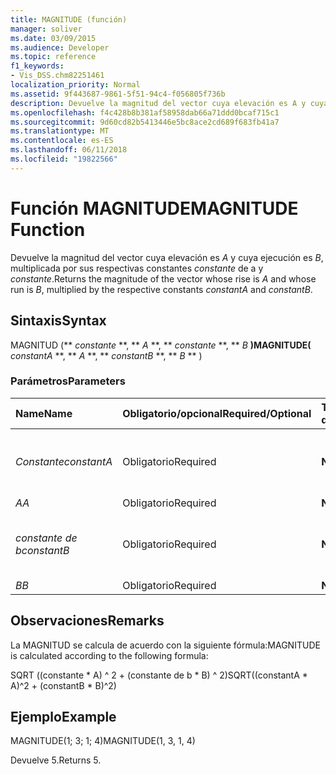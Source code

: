 ```yaml
---
title: MAGNITUDE (función)
manager: soliver
ms.date: 03/09/2015
ms.audience: Developer
ms.topic: reference
f1_keywords:
- Vis_DSS.chm82251461
localization_priority: Normal
ms.assetid: 9f443687-9861-5f51-94c4-f056805f736b
description: Devuelve la magnitud del vector cuya elevación es A y cuya ejecución es B, multiplicada por sus respectivas constantes constante de a y constante.
ms.openlocfilehash: f4c428b8b381af58958dab66a71ddd0bcaf715c1
ms.sourcegitcommit: 9d60cd82b5413446e5bc8ace2cd689f683fb41a7
ms.translationtype: MT
ms.contentlocale: es-ES
ms.lasthandoff: 06/11/2018
ms.locfileid: "19822566"
---
```

# <a name="magnitude-function"></a><span data-ttu-id="081be-103">Función MAGNITUDE</span><span class="sxs-lookup"><span data-stu-id="081be-103">MAGNITUDE Function</span></span>

<span data-ttu-id="081be-104">Devuelve la magnitud del vector cuya elevación es _A_ y cuya ejecución es _B_, multiplicada por sus respectivas constantes _constante_ de a y _constante_.</span><span class="sxs-lookup"><span data-stu-id="081be-104">Returns the magnitude of the vector whose rise is  _A_ and whose run is  _B_, multiplied by the respective constants  _constantA_ and  _constantB_.</span></span> 
  
## <a name="syntax"></a><span data-ttu-id="081be-105">Sintaxis</span><span class="sxs-lookup"><span data-stu-id="081be-105">Syntax</span></span>

<span data-ttu-id="081be-106">MAGNITUD (** *constante* **, ** *A* **, ** *constante* **, ** *B* **)</span><span class="sxs-lookup"><span data-stu-id="081be-106">MAGNITUDE(** *constantA* **, ** *A* **, ** *constantB* **, ** *B* ** )</span></span> 
  
### <a name="parameters"></a><span data-ttu-id="081be-107">Parámetros</span><span class="sxs-lookup"><span data-stu-id="081be-107">Parameters</span></span>

|<span data-ttu-id="081be-108">**Name**</span><span class="sxs-lookup"><span data-stu-id="081be-108">**Name**</span></span>|<span data-ttu-id="081be-109">**Obligatorio/opcional**</span><span class="sxs-lookup"><span data-stu-id="081be-109">**Required/Optional**</span></span>|<span data-ttu-id="081be-110">**Tipo de datos**</span><span class="sxs-lookup"><span data-stu-id="081be-110">**Data Type**</span></span>|<span data-ttu-id="081be-111">**Descripción**</span><span class="sxs-lookup"><span data-stu-id="081be-111">**Description**</span></span>|
|:-----|:-----|:-----|:-----|
| <span data-ttu-id="081be-112">_Constante_</span><span class="sxs-lookup"><span data-stu-id="081be-112">_constantA_</span></span> <br/> |<span data-ttu-id="081be-113">Obligatorio</span><span class="sxs-lookup"><span data-stu-id="081be-113">Required</span></span>  <br/> |<span data-ttu-id="081be-114">**Número**</span><span class="sxs-lookup"><span data-stu-id="081be-114">**Number**</span></span> <br/> |<span data-ttu-id="081be-115">La constante por la que multiplicar el aumento.</span><span class="sxs-lookup"><span data-stu-id="081be-115">The constant by which to multiply the rise.</span></span>  <br/> |
| <span data-ttu-id="081be-116">_A_</span><span class="sxs-lookup"><span data-stu-id="081be-116">_A_</span></span> <br/> |<span data-ttu-id="081be-117">Obligatorio</span><span class="sxs-lookup"><span data-stu-id="081be-117">Required</span></span>  <br/> |<span data-ttu-id="081be-118">**Número**</span><span class="sxs-lookup"><span data-stu-id="081be-118">**Number**</span></span> <br/> |<span data-ttu-id="081be-119">El aumento.</span><span class="sxs-lookup"><span data-stu-id="081be-119">The rise.</span></span>  <br/> |
| <span data-ttu-id="081be-120">_constante de b_</span><span class="sxs-lookup"><span data-stu-id="081be-120">_constantB_</span></span> <br/> |<span data-ttu-id="081be-121">Obligatorio</span><span class="sxs-lookup"><span data-stu-id="081be-121">Required</span></span>  <br/> |<span data-ttu-id="081be-122">**Número**</span><span class="sxs-lookup"><span data-stu-id="081be-122">**Number**</span></span> <br/> |<span data-ttu-id="081be-123">La constante por la que multiplicar la ejecución.</span><span class="sxs-lookup"><span data-stu-id="081be-123">The constant by which to multiply the run.</span></span>  <br/> |
| <span data-ttu-id="081be-124">_B_</span><span class="sxs-lookup"><span data-stu-id="081be-124">_B_</span></span> <br/> |<span data-ttu-id="081be-125">Obligatorio</span><span class="sxs-lookup"><span data-stu-id="081be-125">Required</span></span>  <br/> |<span data-ttu-id="081be-126">**Número**</span><span class="sxs-lookup"><span data-stu-id="081be-126">**Number**</span></span> <br/> |<span data-ttu-id="081be-127">La ejecución.</span><span class="sxs-lookup"><span data-stu-id="081be-127">The run.</span></span>  <br/> |
   
## <a name="remarks"></a><span data-ttu-id="081be-128">Observaciones</span><span class="sxs-lookup"><span data-stu-id="081be-128">Remarks</span></span>

<span data-ttu-id="081be-129">La MAGNITUD se calcula de acuerdo con la siguiente fórmula:</span><span class="sxs-lookup"><span data-stu-id="081be-129">MAGNITUDE is calculated according to the following formula:</span></span>
  
<span data-ttu-id="081be-130">SQRT ((constante \* A) ^ 2 + (constante de b \* B) ^ 2)</span><span class="sxs-lookup"><span data-stu-id="081be-130">SQRT((constantA \* A)^2 + (constantB \* B)^2)</span></span>
  
## <a name="example"></a><span data-ttu-id="081be-131">Ejemplo</span><span class="sxs-lookup"><span data-stu-id="081be-131">Example</span></span>

<span data-ttu-id="081be-132">MAGNITUDE(1; 3; 1; 4)</span><span class="sxs-lookup"><span data-stu-id="081be-132">MAGNITUDE(1, 3, 1, 4)</span></span> 
  
<span data-ttu-id="081be-133">Devuelve 5.</span><span class="sxs-lookup"><span data-stu-id="081be-133">Returns 5.</span></span> 
  

